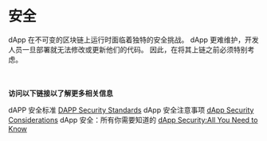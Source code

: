 # 安全
dApp 在不可变的区块链上运行时面临着独特的安全挑战。 dApp 更难维护，开发人员一旦部署就无法修改或更新他们的代码。 因此，在将其上链之前必须特别考虑。
<br>
<br>
<br>

**访问以下链接以了解更多相关信息**<br>


dAPP 安全标准
[DAPP Security Standards](https://github.com/Dexaran/DAPP-security-standards/blob/master/README.md)
dApp 安全注意事项
[dApp Security Considerations](https://livebook.manning.com/book/building-ethereum-dapps/chapter-14/)
dApp 安全：所有你需要知道的
[dApp Security:All You Need to Know](https://www.immunebytes.com/blog/dapp-security/#Benefits_of_DApps_Security)